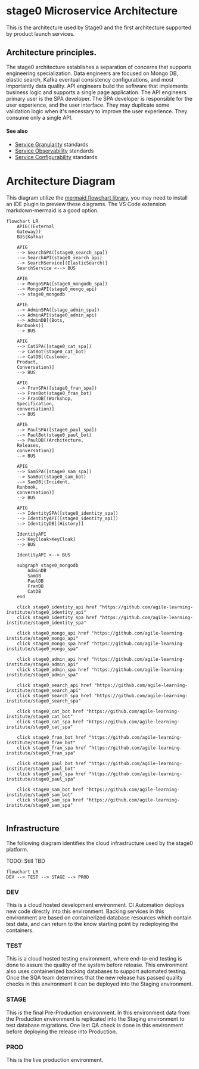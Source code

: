 # stage0 Microservice Architecture

This is the architecture used by Stage0 and the first architecture supported by product launch services.

## Architecture principles. 
The stage0 architecture establishes a separation of concerns that supports engineering specialization. Data engineers are focused on Mongo DB, elastic search, Kafka eventual consistency configurations, and most importantly data quality. API engineers build the software that implements business logic and supports a single page application. The API engineers primary user is the SPA developer. The SPA developer is responsible for the user experience, and the user interface. They may duplicate some validation logic when it's necessary to improve the user experience. They consume only a single API.

#### See also
- [Service Granularity](./docs/service-granularity.md) standards
- [Service Observability](./docs/service-observability.md) standards
- [Service Configurability](./docs/service-configurability.md) standards

# Architecture Diagram

This diagram utilize the [mermaid flowchart library](https://mermaid.js.org/syntax/flowchart.html), you may need to install an IDE plugin to preview these diagrams. The VS Code extension markdown-mermaid is a good option.


```mermaid
flowchart LR
    APIG((External 
    Gateway))
    BUS(Kafka)

    APIG 
    --> SearchSPA([stage0_search_spa])
    --> SearchAPI(stage0_search_api)
    --> SearchService[(ElasticSearch)]
    SearchService <--> BUS

    APIG
    --> MongoSPA([stage0_mongodb_spa])
    --> MongoAPI(stage0_mongo_api)
    --> stage0_mongodb
   
    APIG
    --> AdminSPA([stage_admin_spa])
    --> AdminAPI(stage0_admin_api)
    --> AdminDB[(Bots, 
    Runbooks)]
    --> BUS

    APIG
    --> CatSPA([stage0_cat_spa])
    --> CatBot(stage0_cat_bot)
    --> CatDB[(Customer, 
    Product, 
    Conversation)]
    --> BUS

    APIG
    --> FranSPA([stage0_fran_spa])
    --> FranBot(stage0_fran_bot)
    --> FranDB[(Workshop,
    Specification,
    conversation)]
    --> BUS
    
    APIG
    --> PaulSPA([stage0_paul_spa])
    --> PaulBot(stage0_paul_bot)
    --> PaulDB[(Architecture, 
    Releases,
    conversation)]
    --> BUS
    
    APIG
    --> SamSPA([stage0_sam_spa])
    --> SamBot(stage0_sam_bot)
    --> SamDB[(Incident, 
    Runbook,
    conversation)]
    --> BUS

    APIG
    --> IdentitySPA([stage0_identity_spa])
    --> IdentityAPI([stage0_identity_api])
    --> IdentityDB[(History)]

    IdentityAPI 
    --> KeyCloak>KeyCloak]
    --> BUS

    IdentityAPI <--> BUS

    subgraph stage0_mongodb
        AdminDB
        SamDB
        PaulDB
        FranDB
        CatDB
    end

    click stage0_identity_api href "https://github.com/agile-learning-institute/stage0_identity_api"
    click stage0_identity_spa href "https://github.com/agile-learning-institute/stage0_identity_spa"

    click stage0_mongo_api href "https://github.com/agile-learning-institute/stage0_mongo_api"
    click stage0_mongo_spa href "https://github.com/agile-learning-institute/stage0_mongo_spa"

    click stage0_admin_api href "https://github.com/agile-learning-institute/stage0_admin_api"
    click stage0_admin_spa href "https://github.com/agile-learning-institute/stage0_admin_spa"

    click stage0_search_api href "https://github.com/agile-learning-institute/stage0_search_api"
    click stage0_search_spa href "https://github.com/agile-learning-institute/stage0_search_spa"

    click stage0_cat_bot href "https://github.com/agile-learning-institute/stage0_cat_bot"
    click stage0_cat_spa href "https://github.com/agile-learning-institute/stage0_cat_spa"

    click stage0_fran_bot href "https://github.com/agile-learning-institute/stage0_fran_bot"
    click stage0_fran_spa href "https://github.com/agile-learning-institute/stage0_fran_spa"

    click stage0_paul_bot href "https://github.com/agile-learning-institute/stage0_paul_bot"
    click stage0_paul_spa href "https://github.com/agile-learning-institute/stage0_paul_spa"

    click stage0_sam_bot href "https://github.com/agile-learning-institute/stage0_sam_bot"
    click stage0_sam_spa href "https://github.com/agile-learning-institute/stage0_sam_spa"


```

## Infrastructure

The following diagram identifies the cloud infrastructure used by the stage0 platform.

TODO: Still TBD

```mermaid
flowchart LR
DEV --> TEST --> STAGE --> PROD
```


### DEV

This is a cloud hosted development environment. CI Automation deploys new code directly into this environment. Backing services in this environment are based on containerized database resources which contain test data, and can return to the know starting point by redeploying the containers.

### TEST

This is a cloud hosted testing environment, where end-to-end testing is done to assure the quality of the system before release. This environment also uses containerized backing databases to support automated testing. Once the SQA team determines that the new release has passed quality checks in this environment it can be deployed into the Staging environment.

### STAGE

This is the final Pre-Production environment. In this environment data from the Production environment is replicated into the Staging environment to test database migrations. One last QA check is done in this environment before deploying the release into Production.

### PROD

This is the live production environment.
